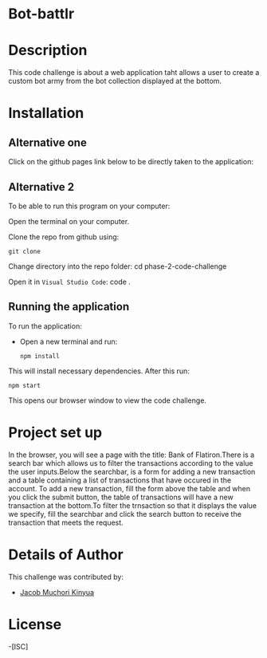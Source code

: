 # Bot-battlr

# Description
This code challenge is about a web application taht allows a user to create a custom bot army from the bot collection displayed at the bottom.

# Installation

## Alternative one
Click on the github pages link below to be directly taken to the application:



## Alternative 2
To be able to run this program on your computer:

Open the terminal on your computer.

Clone the repo from github using:

    git clone 

Change directory into the repo folder:
  cd phase-2-code-challenge

Open it in ``Visual Studio Code``:
  code .

## Running the application
To run the application:

- Open a new terminal and run:

      npm install
    
This will install necessary dependencies. After this run:

    npm start

This opens our browser window to view the code challenge.


# Project set up
In the browser, you will see a page with the title: Bank of Flatiron.There is a search bar which allows us to filter the transactions according to the value the user inputs.Below the searchbar, is a form for adding a new transaction and a table containing a list of transactions that have occured in the account. To add a new transaction, fill the form above the table and when you click the submit button, the table of transactions will have a new transaction at the bottom.To filter the trnsaction so that it displays the value we specify, fill the searchbar and click the search button to receive the transaction that meets the request.

# Details of Author
 This challenge was contributed by:
- [Jacob Muchori Kinyua](https://github.com/JacobMuchori)

# License
-[ISC]